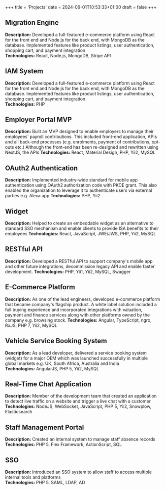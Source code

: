 +++
title = 'Projects'
date = 2024-06-01T10:53:33+01:00
draft = false
+++

## Migration Engine

**Description:** Developed a full-featured e-commerce platform using React for the front end and Node.js for the back
end, with MongoDB as the database. Implemented features like product listings, user authentication, shopping cart, and
payment integration.  
**Technologies:** React, Node.js, MongoDB, Stripe API

## IAM System

**Description:** Developed a full-featured e-commerce platform using React for the front end and Node.js for the back
end, with MongoDB as the database. Implemented features like product listings, user authentication, shopping cart, and
payment integration.  
**Technologies:** PHP

## Employer Portal MVP

**Description:** Built an MVP designed to enable employers to manage their employees' payroll contributions.
This included front-end application, APIs and all back-end processes (e.g. enrolments, payment of contributions,
opt-outs etc.) Although the front-end has been re-designed and rewritten using NextJS, the APIs 
**Technologies:** React, Material Design, PHP, Yii2, MySQL

## OAuth2 Authentication

**Description:** Implemented industry-wide standard for mobile app authentication using OAuth2 authorization
code with PKCE grant. This also enabled the organization to leverage it to authenticate users via external parties e.g.
Alexa app
**Technologies:** PHP, Yii2

## Widget

**Description:** Helped to create an embeddable widget as an alternative to standard SSO mechanism and enable clients to
provide ISA benefits to their employees
**Technologies:** React, JavaScript, JWE/JWS, PHP, Yii2, MySQL

## RESTful API

**Description:** Developed a RESTful API to support company's mobile app and other future integrations,
decommission legacy API and enable faster development.
**Technologies:** PHP, Yii1, Yii2, MySQL, Swagger

## E-Commerce Platform

**Description:** As one of the lead engineers, developed e-commerce platform that became company's flagship
product. A white label solution included a full buying experience and incorporated integrations with valuation, payment
and finance services along with other platforms owned by the company e.g. browsing stock.
**Technologies:** Angular, TypeScript, ngrx, RxJS, PHP 7, Yii2, MySQL

## Vehicle Service Booking System

**Description:** As a lead developer, delivered a service booking system (widget) for a major OEM which was
launched successfully in multiple global markets e.g. UK, South Africa, Australia and India  
**Technologies:** AngularJS, PHP 5, Yii2, MySQL

## Real-Time Chat Application

**Description:** Member of the development team that created an application to detect live traffic on a website and
trigger a live chat with a customer  
**Technologies:** NodeJS, WebSocket, JavaScript, PHP 5, Yii2, Snowplow, Elasticsearch

## Staff Management Portal

**Description:** Created an internal system to manage staff absence records    
**Technologies:** PHP 5, Flex Framework, ActionScript, SQL

## SSO

**Description:** Introduced an SSO system to allow staff to access multiple internal tools and platforms  
**Technologies:** PHP 5, SAML, LDAP, AD


